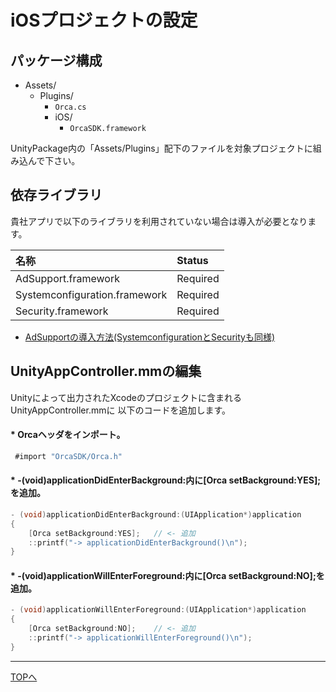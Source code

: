 # iOSプロジェクトの設定

## パッケージ構成
* Assets/
  * Plugins/
    * `Orca.cs`
    * iOS/
      * `OrcaSDK.framework`

UnityPackage内の「Assets/Plugins」配下のファイルを対象プロジェクトに組み込んで下さい。

## 依存ライブラリ

貴社アプリで以下のライブラリを利用されていない場合は導入が必要となります。

|名称|Status|
|:--|:--|
|AdSupport.framework|Required|
|Systemconfiguration.framework|Required|
|Security.framework|Required|
* [AdSupportの導入方法(SystemconfigurationとSecurityも同様)](./adsupport/README.md)

## UnityAppController.mmの編集
Unityによって出力されたXcodeのプロジェクトに含まれるUnityAppController.mmに
以下のコードを追加します。

#### * Orcaヘッダをインポート。


```objectivec
 #import "OrcaSDK/Orca.h"
```

#### * -(void)applicationDidEnterBackground:内に[Orca setBackground:YES];を追加。

```objectivec
- (void)applicationDidEnterBackground:(UIApplication*)application
{
	[Orca setBackground:YES];	// <- 追加
	::printf("-> applicationDidEnterBackground()\n");
}
```

#### * -(void)applicationWillEnterForeground:内に[Orca setBackground:NO];を追加。

```objectivec
- (void)applicationWillEnterForeground:(UIApplication*)application
{
	[Orca setBackground:NO];	// <- 追加
	::printf("-> applicationWillEnterForeground()\n");
}
```

----

[TOPへ](/lang/ja/unity/README.md)
